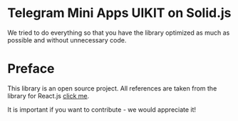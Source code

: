 # Telegram Mini Apps UIKIT on Solid.js

We tried to do everything so that you have the library optimized as much as possible and without unnecessary code.

# Preface

This library is an open source project. All references are taken from the library for React.js [click me](https://github.com/Telegram-Mini-Apps/TelegramUI).

It is important if you want to contribute - we would appreciate it!
